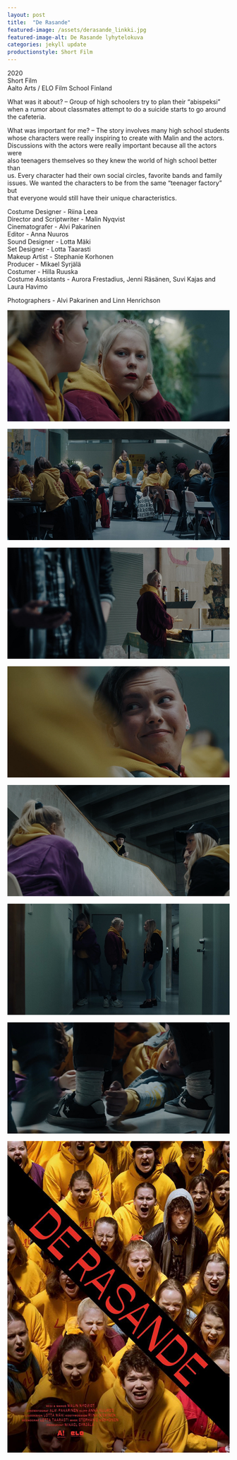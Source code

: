 ```yaml
---
layout: post
title:  "De Rasande"
featured-image: /assets/derasande_linkki.jpg
featured-image-alt: De Rasande lyhytelokuva
categories: jekyll update
productionstyle: Short Film
---
```

  2020  
  Short Film  
  Aalto Arts / ELO Film School Finland  

  What was it about? – Group of high schoolers try to plan their “abispeksi”  
  when a rumor about classmates attempt to do a suicide starts to go around  
  the cafeteria.  

  What was important for me? – The story involves many high school students  
  whose characters were really inspiring to create with Malin and the actors.  
  Discussions with the actors were really important because all the actors were  
  also teenagers themselves so they knew the world of high school better than  
  us. Every character had their own social circles, favorite bands and family  
  issues. We wanted the characters to be from the same “teenager factory” but  
  that everyone would still have their unique characteristics.  

  Costume Designer - Riina Leea  
  Director and Scriptwriter - Malin Nyqvist  
  Cinematografer - Alvi Pakarinen  
  Editor - Anna Nuuros  
  Sound Designer - Lotta Mäki  
  Set Designer - Lotta Taarasti  
  Makeup Artist - Stephanie Korhonen  
  Producer - Mikael Syrjälä  
  Costumer - Hilla Ruuska  
  Costume Assistants - Aurora Frestadius, Jenni Räsänen, Suvi Kajas and Laura Havimo  

  Photographers - Alvi Pakarinen and Linn Henrichson

![alt text](/assets/projects/derasande2.jpg)

![alt text](/assets/projects/derasande3.jpg)

![alt text](/assets/projects/derasande4.jpg)

![alt text](/assets/projects/derasande5.jpg)

![alt text](/assets/projects/derasande6.jpg)

![alt text](/assets/projects/derasande7.jpg)

![alt text](/assets/projects/derasande8.jpg)

![alt text](/assets/projects/derasande1.jpg)